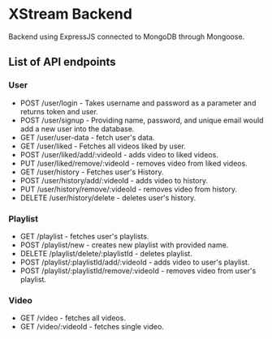 # XStream Backend

Backend using ExpressJS connected to MongoDB through Mongoose.

## List of API endpoints
  
### User

- POST /user/login - Takes username and password as a parameter and returns token and user.
- POST /user/signup - Providing name, password, and unique email would add a new user into the database.
- GET /user/user-data - fetch user's data.
- GET  /user/liked -  Fetches all videos liked by user.
- POST /user/liked/add/:videoId - adds video to liked videos.
- PUT  /user/liked/remove/:videoId - removes video from liked videos.
- GET  /user/history -  Fetches user's History.
- POST /user/history/add/:videoId - adds video to history.
- PUT  /user/history/remove/:videoId  -  removes video from history.
- DELETE /user/history/delete  -  deletes user's history.

### Playlist

- GET /playlist - fetches user's playlists.
- POST /playlist/new - creates new playlist with provided name.
- DELETE /playlist/delete/:playlistId - deletes playlist.
- POST /playlist/:playlistId/add/:videoId - adds video to user's playlist.
- POST /playlist/:playlistId/remove/:videoId - removes video from user's playlist.

### Video

- GET /video - fetches all videos.
- GET /video/:videoId - fetches single video.
